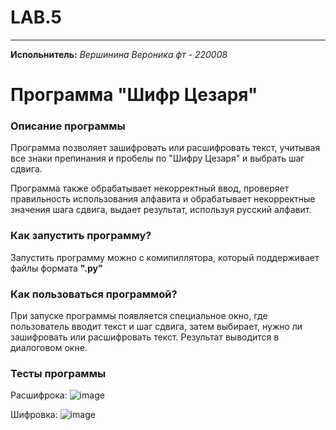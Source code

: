 # LAB.5
____
__Испольнитель:__
*Вершинина Вероника фт - 220008*
# Программа "Шифр Цезаря"
### Описание программы
Программа позволяет зашифровать или расшифровать текст, учитывая все знаки препинания и пробелы по "Шифру Цезаря" и выбрать шаг сдвига.

Программа также обрабатывает некорректный ввод, проверяет правильность использования алфавита и обрабатывает некорректные значения шага сдвига, выдает результат, используя русский алфавит.





### Как запустить программу?
Запустить программу можно с комипиллятора, который поддерживает файлы формата __".py"__

### Как пользоваться программой?
При запуске программы появляется специальное окно, где пользователь вводит текст и шаг сдвига, затем выбирает, нужно ли зашифровать или расшифровать текст. Результат выводится в диалоговом окне. 

### Тесты программы

Расшифрока: 
![image](https://github.com/Nemious/LAB.5/assets/146121558/17a84d60-6c34-43fc-b2e5-0e2ce92dc602)

Шифровка:
![image](https://github.com/Nemious/LAB.5/assets/146121558/fd366c72-df88-4f59-8eb0-fcbb3c27dc34)
